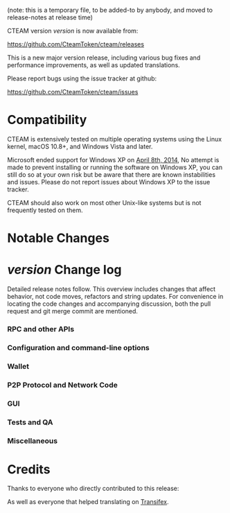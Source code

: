 (note: this is a temporary file, to be added-to by anybody, and moved to release-notes at release time)

CTEAM version *version* is now available from:

  <https://github.com/CteamToken/cteam/releases>

This is a new major version release, including various bug fixes and
performance improvements, as well as updated translations.

Please report bugs using the issue tracker at github:

  <https://github.com/CteamToken/cteam/issues>

Compatibility
==============

CTEAM is extensively tested on multiple operating systems using
the Linux kernel, macOS 10.8+, and Windows Vista and later.

Microsoft ended support for Windows XP on [April 8th, 2014](https://www.microsoft.com/en-us/WindowsForBusiness/end-of-xp-support),
No attempt is made to prevent installing or running the software on Windows XP, you
can still do so at your own risk but be aware that there are known instabilities and issues.
Please do not report issues about Windows XP to the issue tracker.

CTEAM should also work on most other Unix-like systems but is not
frequently tested on them.

Notable Changes
===============



*version* Change log
=================

Detailed release notes follow. This overview includes changes that affect
behavior, not code moves, refactors and string updates. For convenience in locating
the code changes and accompanying discussion, both the pull request and
git merge commit are mentioned.

### RPC and other APIs


### Configuration and command-line options


### Wallet


### P2P Protocol and Network Code


### GUI


### Tests and QA


### Miscellaneous


Credits
=======

Thanks to everyone who directly contributed to this release:


As well as everyone that helped translating on [Transifex](https://www.transifex.com/projects/p/cteam-project-translations/).
